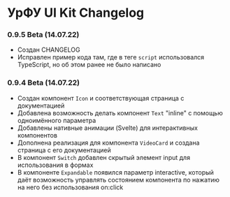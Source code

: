 # УрФУ UI Kit Changelog

### 0.9.5 Beta (14.07.22)
- Создан CHANGELOG
- Исправлен пример кода там, где в теге `script` использовался TypeScript, но об этом ранее не было написано

### 0.9.4 Beta (14.07.22)
- Создан компонент `Icon` и соответствующая страница с документацией
- Добавлена возможность делать компонент `Text` "inline" с помощью одноимённого параметра
- Добавлены нативные анимации (Svelte) для интерактивных компонентов
- Дополнена реализация для компонента `VideoCard` и создана страница с его документацией
- В компонент `Switch` добавлен скрытый элемент input для использования в формах
- В компоненте `Expandable` появился параметр interactive, который даёт возможность управлять состоянием компонента по нажатию на него без использования on:click